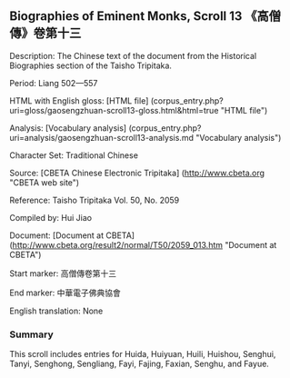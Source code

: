 ##  Biographies of Eminent Monks, Scroll 13 《高僧傳》卷第十三

Description: The Chinese text of the document from the Historical Biographies section of the Taisho Tripitaka.

Period: Liang 502—557

HTML with English gloss: [HTML file] (corpus_entry.php?uri=gloss/gaosengzhuan-scroll13-gloss.html&html=true "HTML file")

Analysis: [Vocabulary analysis] (corpus_entry.php?uri=analysis/gaosengzhuan-scroll13-analysis.md "Vocabulary analysis")

Character Set: Traditional Chinese

Source: [CBETA Chinese Electronic Tripitaka] (http://www.cbeta.org "CBETA web site")

Reference: Taisho Tripitaka Vol. 50, No. 2059

Compiled by: Hui Jiao

Document: [Document at CBETA] (http://www.cbeta.org/result2/normal/T50/2059_013.htm "Document at CBETA")

Start marker: 高僧傳卷第十三

End marker: 中華電子佛典協會

English	translation: None

### Summary
This scroll includes entries for Huida, Huiyuan, Huili, Huishou, Senghui, Tanyi, Senghong, Sengliang, Fayi, Fajing, Faxian, Senghu, and Fayue.

